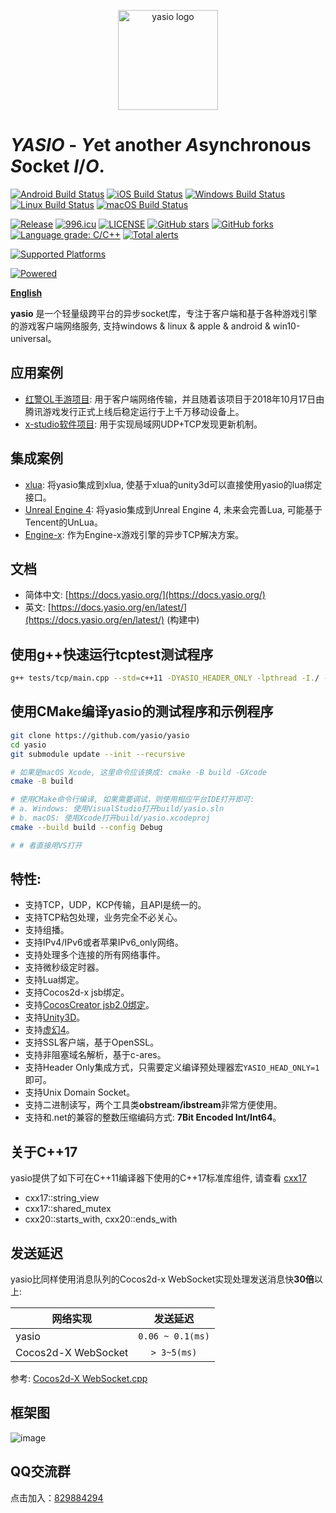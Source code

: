 <p align="center"><a href="https://yasio.org" target="_blank" rel="noopener noreferrer"><img width="160" src="https://yasio.org/images/logo.png" alt="yasio logo"></a></p>

# *YASIO* - *Y*et another *A*synchronous *S*ocket *I*/*O*.
[![Android Build Status](https://github.com/yasio/yasio/workflows/android/badge.svg)](https://github.com/yasio/yasio/actions?query=workflow%3Aandroid)
[![iOS Build Status](https://github.com/yasio/yasio/workflows/ios/badge.svg)](https://github.com/yasio/yasio/actions?query=workflow%3Aios)
[![Windows Build Status](https://github.com/yasio/yasio/workflows/windows/badge.svg)](https://github.com/yasio/yasio/actions?query=workflow%3Awin32)
[![Linux Build Status](https://github.com/yasio/yasio/workflows/linux/badge.svg)](https://github.com/yasio/yasio/actions?query=workflow%3Alinux)
[![macOS Build Status](https://github.com/yasio/yasio/workflows/osx/badge.svg)](https://github.com/yasio/yasio/actions?query=workflow%3Aosx)  

[![Release](https://img.shields.io/badge/release-v3.34.0-blue.svg)](https://github.com/yasio/yasio/releases)
[![996.icu](https://img.shields.io/badge/link-996.icu-red.svg)](https://996.icu)
[![LICENSE](https://img.shields.io/badge/license-Anti%20996-blue.svg)](https://github.com/yasio/yasio/blob/master/LICENSE)
[![GitHub stars](https://img.shields.io/github/stars/yasio/yasio.svg?label=Stars)](https://github.com/yasio/yasio)
[![GitHub forks](https://img.shields.io/github/forks/yasio/yasio.svg?label=Fork)](https://github.com/yasio/yasio)
[![Language grade: C/C++](https://img.shields.io/lgtm/grade/cpp/g/yasio/yasio.svg?logo=lgtm&logoWidth=18)](https://lgtm.com/projects/g/yasio/yasio/context:cpp)
[![Total alerts](https://img.shields.io/lgtm/alerts/g/yasio/yasio.svg?logo=lgtm&logoWidth=18)](https://lgtm.com/projects/g/yasio/yasio/alerts/)  
  
[![Supported Platforms](https://img.shields.io/badge/platform-ios%20%7C%20android%20%7C%20osx%20%7C%20windows%20%7C%20linux%20%7C%20freebsd-green.svg?style=flat-square)](https://github.com/yasio/yasio)
  
[![Powered](https://img.shields.io/badge/Powered%20by-c4games-blue.svg)](http://c4games.com)  
  
**[English](README_EN.md)**
  
**yasio** 是一个轻量级跨平台的异步socket库，专注于客户端和基于各种游戏引擎的游戏客户端网络服务, 支持windows & linux & apple & android & win10-universal。  

## 应用案例
* [红警OL手游项目](https://hongjing.qq.com/): 用于客户端网络传输，并且随着该项目于2018年10月17日由腾讯游戏发行正式上线后稳定运行于上千万移动设备上。
* [x-studio软件项目](https://x-studio.net/): 用于实现局域网UDP+TCP发现更新机制。

## 集成案例
* [xlua](https://github.com/yasio/DemoU3D): 将yasio集成到xlua, 使基于xlua的unity3d可以直接使用yasio的lua绑定接口。
* [Unreal Engine 4](https://github.com/yasio/DemoUE4): 将yasio集成到Unreal Engine 4, 未来会完善Lua, 可能基于Tencent的UnLua。
* [Engine-x](https://github.com/c4games/engine-x): 作为Engine-x游戏引擎的异步TCP解决方案。

    
## 文档
* 简体中文: [https://docs.yasio.org/](https://docs.yasio.org/)
* 英文: [https://docs.yasio.org/en/latest/](https://docs.yasio.org/en/latest/) (构建中)


## 使用g++快速运行tcptest测试程序
```sh
g++ tests/tcp/main.cpp --std=c++11 -DYASIO_HEADER_ONLY -lpthread -I./ -o tcptest && ./tcptest
```

## 使用CMake编译yasio的测试程序和示例程序
```sh
git clone https://github.com/yasio/yasio
cd yasio
git submodule update --init --recursive

# 如果是macOS Xcode, 这里命令应该换成: cmake -B build -GXcode
cmake -B build

# 使用CMake命令行编译, 如果需要调试，则使用相应平台IDE打开即可:
# a. Windows: 使用VisualStudio打开build/yasio.sln
# b. macOS: 使用Xcode打开build/yasio.xcodeproj
cmake --build build --config Debug

# # 者直接用VS打开 
```

## 特性: 
* 支持TCP，UDP，KCP传输，且API是统一的。
* 支持TCP粘包处理，业务完全不必关心。
* 支持组播。
* 支持IPv4/IPv6或者苹果IPv6_only网络。
* 支持处理多个连接的所有网络事件。
* 支持微秒级定时器。
* 支持Lua绑定。
* 支持Cocos2d-x jsb绑定。
* 支持[CocosCreator jsb2.0绑定](https://github.com/yasio/inettester)。
* 支持[Unity3D](https://github.com/yasio/DemoU3D)。
* 支持[虚幻4](https://github.com/yasio/DemoUE4)。
* 支持SSL客户端，基于OpenSSL。
* 支持非阻塞域名解析，基于c-ares。
* 支持Header Only集成方式，只需要定义编译预处理器宏```YASIO_HEAD_ONLY=1```即可。
* 支持Unix Domain Socket。
* 支持二进制读写，两个工具类**obstream/ibstream**非常方便使用。
* 支持和.net的兼容的整数压缩编码方式: **7Bit Encoded Int/Int64**。

## 关于C++17
yasio提供了如下可在C++11编译器下使用的C++17标准库组件, 请查看 [cxx17](yasio/cxx17)
- cxx17::string_view
- cxx17::shared_mutex
- cxx20::starts_with, cxx20::ends_with

## 发送延迟
yasio比同样使用消息队列的Cocos2d-x WebSocket实现处理发送消息快**30倍**以上:  

|网络实现         | 发送延迟 |
| ------------- |:----------------:|
|yasio	| ```0.06 ~ 0.1(ms)``` |
|Cocos2d-X WebSocket	|```> 3~5(ms)``` |

参考: [Cocos2d-X WebSocket.cpp](https://github.com/cocos2d/cocos2d-x/blob/v4/cocos/network/WebSocket.cpp)

## 框架图
![image](https://yasio.org/images/framework.png)  

## QQ交流群
点击加入：[829884294](https://jq.qq.com/?_wv=1027&k=5LDEiNv)

